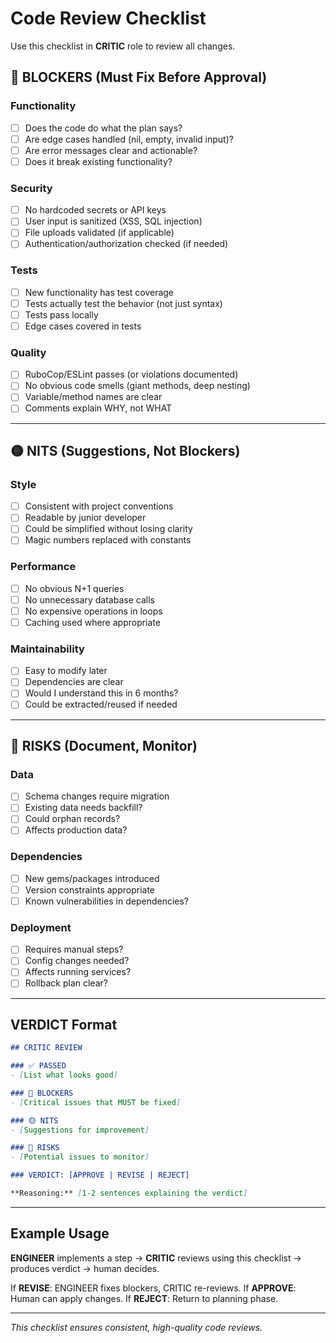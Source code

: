 # Code Review Checklist

Use this checklist in **CRITIC** role to review all changes.

## 🔴 BLOCKERS (Must Fix Before Approval)

### Functionality
- [ ] Does the code do what the plan says?
- [ ] Are edge cases handled (nil, empty, invalid input)?
- [ ] Are error messages clear and actionable?
- [ ] Does it break existing functionality?

### Security
- [ ] No hardcoded secrets or API keys
- [ ] User input is sanitized (XSS, SQL injection)
- [ ] File uploads validated (if applicable)
- [ ] Authentication/authorization checked (if needed)

### Tests
- [ ] New functionality has test coverage
- [ ] Tests actually test the behavior (not just syntax)
- [ ] Tests pass locally
- [ ] Edge cases covered in tests

### Quality
- [ ] RuboCop/ESLint passes (or violations documented)
- [ ] No obvious code smells (giant methods, deep nesting)
- [ ] Variable/method names are clear
- [ ] Comments explain WHY, not WHAT

---

## 🟡 NITS (Suggestions, Not Blockers)

### Style
- [ ] Consistent with project conventions
- [ ] Readable by junior developer
- [ ] Could be simplified without losing clarity
- [ ] Magic numbers replaced with constants

### Performance
- [ ] No obvious N+1 queries
- [ ] No unnecessary database calls
- [ ] No expensive operations in loops
- [ ] Caching used where appropriate

### Maintainability
- [ ] Easy to modify later
- [ ] Dependencies are clear
- [ ] Would I understand this in 6 months?
- [ ] Could be extracted/reused if needed

---

## 🔵 RISKS (Document, Monitor)

### Data
- [ ] Schema changes require migration
- [ ] Existing data needs backfill?
- [ ] Could orphan records?
- [ ] Affects production data?

### Dependencies
- [ ] New gems/packages introduced
- [ ] Version constraints appropriate
- [ ] Known vulnerabilities in dependencies?

### Deployment
- [ ] Requires manual steps?
- [ ] Config changes needed?
- [ ] Affects running services?
- [ ] Rollback plan clear?

---

## VERDICT Format

```markdown
## CRITIC REVIEW

### ✅ PASSED
- [List what looks good]

### 🔴 BLOCKERS
- [Critical issues that MUST be fixed]

### 🟡 NITS
- [Suggestions for improvement]

### 🔵 RISKS
- [Potential issues to monitor]

### VERDICT: [APPROVE | REVISE | REJECT]

**Reasoning:** [1-2 sentences explaining the verdict]
```

---

## Example Usage

**ENGINEER** implements a step → **CRITIC** reviews using this checklist → produces verdict → human decides.

If **REVISE**: ENGINEER fixes blockers, CRITIC re-reviews.
If **APPROVE**: Human can apply changes.
If **REJECT**: Return to planning phase.

---

*This checklist ensures consistent, high-quality code reviews.*



